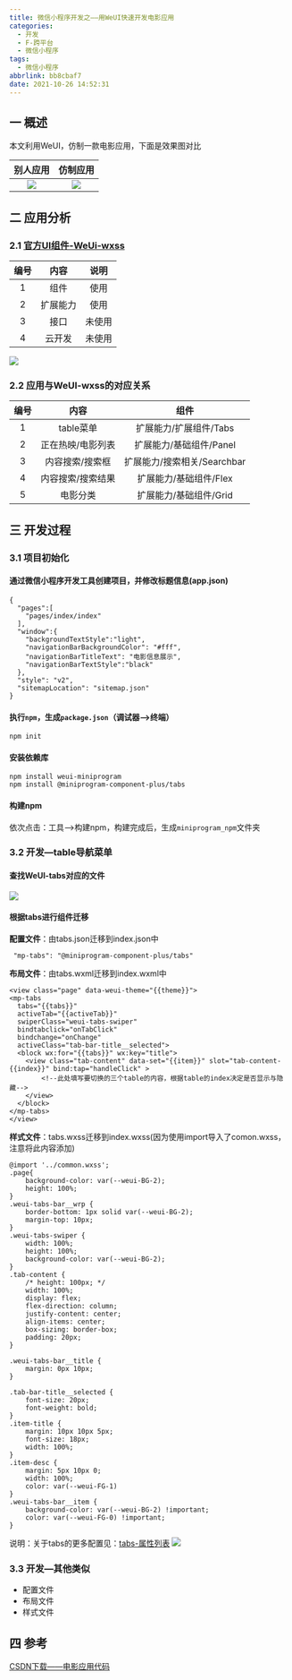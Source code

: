 ```yaml
---
title: 微信小程序开发之——用WeUI快速开发电影应用
categories:
  - 开发
  - F-跨平台
  - 微信小程序
tags:
  - 微信小程序
abbrlink: bb8cbaf7
date: 2021-10-26 14:52:31
---
```

## 一 概述

本文利用WeUI，仿制一款电影应用，下面是效果图对比

| 别人应用 | 仿制应用 |
| :------: | :------: |
|  ![][1]  |  ![][2]  |

<!--more-->

## 二 应用分析

### 2.1 [官方UI组件-WeUi-wxss][00]

| 编号 |   内容   |  说明  |
| :--: | :------: | :----: |
|  1   |   组件   |  使用  |
|  2   | 扩展能力 |  使用  |
|  3   |   接口   | 未使用 |
|  4   |  云开发  | 未使用 |

![][3]

### 2.2 应用与WeUI-wxss的对应关系

| 编号 |       内容        |            组件             |
| :--: | :---------------: | :-------------------------: |
|  1   |     table菜单     |   扩展能力/扩展组件/Tabs    |
|  2   | 正在热映/电影列表 |   扩展能力/基础组件/Panel   |
|  3   |  内容搜索/搜索框  | 扩展能力/搜索相关/Searchbar |
|  4   | 内容搜索/搜索结果 |   扩展能力/基础组件/Flex    |
|  5   |     电影分类      |   扩展能力/基础组件/Grid    |

## 三 开发过程

### 3.1 项目初始化

#### 通过微信小程序开发工具创建项目，并修改标题信息(app.json)

```
{
  "pages":[
    "pages/index/index"
  ],
  "window":{
    "backgroundTextStyle":"light",
    "navigationBarBackgroundColor": "#fff",
    "navigationBarTitleText": "电影信息展示",
    "navigationBarTextStyle":"black"
  },
  "style": "v2",
  "sitemapLocation": "sitemap.json"
}
```

####  执行`npm`，生成`package.json`（调试器—>终端）

```
npm init
```

#### 安装依赖库

```
npm install weui-miniprogram
npm install @miniprogram-component-plus/tabs
```

#### 构建npm

依次点击：工具——>构建npm，构建完成后，生成`miniprogram_npm`文件夹

### 3.2 开发—table导航菜单

#### 查找WeUI-tabs对应的文件
![][4]

#### 根据tabs进行组件迁移

**配置文件**：由tabs.json迁移到index.json中

```
 "mp-tabs": "@miniprogram-component-plus/tabs"
```

**布局文件**：由tabs.wxml迁移到index.wxml中

```
<view class="page" data-weui-theme="{{theme}}">
<mp-tabs 
  tabs="{{tabs}}" 
  activeTab="{{activeTab}}" 
  swiperClass="weui-tabs-swiper"
  bindtabclick="onTabClick"
  bindchange="onChange"
  activeClass="tab-bar-title__selected">
  <block wx:for="{{tabs}}" wx:key="title">
    <view class="tab-content" data-set="{{item}}" slot="tab-content-{{index}}" bind:tap="handleClick" >
    	<!--此处填写要切换的三个table的内容，根据table的index决定是否显示与隐藏-->
    </view>
  </block>
</mp-tabs>
</view>
```

**样式文件**：tabs.wxss迁移到index.wxss(因为使用import导入了comon.wxss，注意将此内容添加)

```
@import '../common.wxss';
.page{
    background-color: var(--weui-BG-2);
    height: 100%;
}
.weui-tabs-bar__wrp {
    border-bottom: 1px solid var(--weui-BG-2);
    margin-top: 10px;
}
.weui-tabs-swiper {
    width: 100%;
    height: 100%;
    background-color: var(--weui-BG-2);
}
.tab-content {
    /* height: 100px; */
    width: 100%;
    display: flex;
    flex-direction: column;
    justify-content: center;
    align-items: center;
    box-sizing: border-box;
    padding: 20px;
}

.weui-tabs-bar__title {
    margin: 0px 10px;
}

.tab-bar-title__selected {
    font-size: 20px;
    font-weight: bold;
}
.item-title {
    margin: 10px 10px 5px;
    font-size: 18px;
    width: 100%;
}
.item-desc {
    margin: 5px 10px 0;
    width: 100%;
    color: var(--weui-FG-1)
}
.weui-tabs-bar__item {
    background-color: var(--weui-BG-2) !important;
    color: var(--weui-FG-0) !important;
}
```

说明：关于tabs的更多配置见：[tabs-属性列表][01]
![][5]

### 3.3 开发—其他类似

* 配置文件
* 布局文件
* 样式文件

## 四 参考

[CSDN下载——电影应用代码](https://download.csdn.net/download/Calvin_zhou/34644785)



[00]:https://github.com/Tencent/weui-wxss/
[01]:https://github.com/wechat-miniprogram/miniprogram-component-plus/blob/master/docs/tabs.md
[1]:https://cdn.staticaly.com/gh/PGzxc/CDN/master/blog-wechat/wechat-weui-movie-other-view.gif
[2]:https://cdn.staticaly.com/gh/PGzxc/CDN/master/blog-wechat/wechat-weui-movie-my-view.gif
[3]:https://cdn.staticaly.com/gh/PGzxc/CDN/master/blog-wechat/wechat-weui-movie-meui-component.png
[4]:https://cdn.staticaly.com/gh/PGzxc/CDN/master/blog-wechat/wechat-weui-movie-tabs-weui.png
[5]:https://cdn.staticaly.com/gh/PGzxc/CDN/master/blog-wechat/wechat-weui-movie-tabs-values.png
